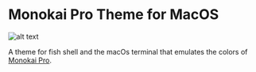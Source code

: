 
# Monokai Pro Theme for MacOS

![alt text](https://github.com/jhouedanou/Monokai-Pro-terminal/raw/master/dk.png)

A theme for fish shell and the macOs terminal that emulates the colors of[ Monokai Pro](https://www.monokai.pro).
